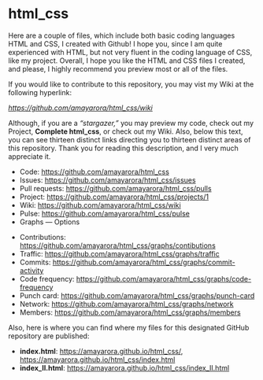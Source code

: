 # html_css

Here are a couple of files, which include both basic coding languages HTML and CSS, I created with Github! I hope you, since I am quite experienced with HTML, but not very fluent in the coding language of CSS, like my project. Overall, I hope you like the HTML and CSS files I created, and please, I highly recommend you preview most or all of the files.

If you would like to contribute to this repository, you may vist my Wiki at the following hyperlink:

*https://github.com/amayarora/html_css/wiki*

Although, if you are a *“stargazer,”* you may preview my code, check out my Project, **Complete html_css**, or check out my Wiki. Also, below this text, you can see thirteen distinct links directing you to thirteen distinct areas of this repository. Thank you for reading this description, and I very much appreciate it.

* Code: https://github.com/amayarora/html_css
* Issues: https://github.com/amayarora/html_css/issues
* Pull requests: https://github.com/amayarora/html_css/pulls
* Project: https://github.com/amayarora/html_css/projects/1
* Wiki: https://github.com/amayarora/html_css/wiki
* Pulse: https://github.com/amayarora/html_css/pulse
* Graphs — Options
 - Contributions: https://github.com/amayarora/html_css/graphs/contibutions
 - Traffic: https://github.com/amayarora/html_css/graphs/traffic
 - Commits: https://github.com/amayarora/html_css/graphs/commit-activity
 - Code frequency: https://github.com/amayarora/html_css/graphs/code-frequency
 - Punch card: https://github.com/amayarora/html_css/graphs/punch-card
 - Network: https://github.com/amayarora/html_css/graphs/network
 - Members: https://github.com/amayarora/html_css/graphs/members

Also, here is where you can find where my files for this designated GitHub repository are published:

* **index.html**: https://amayarora.github.io/html_css/, https://amayarora.github.io/html_css/index.html
* **index_II.html**: https://amayarora.github.io/html_css/index_II.html
